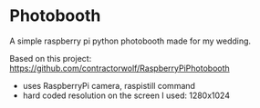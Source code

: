 # Photobooth
A simple raspberry pi python photobooth made for my wedding.

Based on this project: https://github.com/contractorwolf/RaspberryPiPhotobooth 
- uses RaspberryPi camera, raspistill command
- hard coded resolution on the screen I used: 1280x1024

